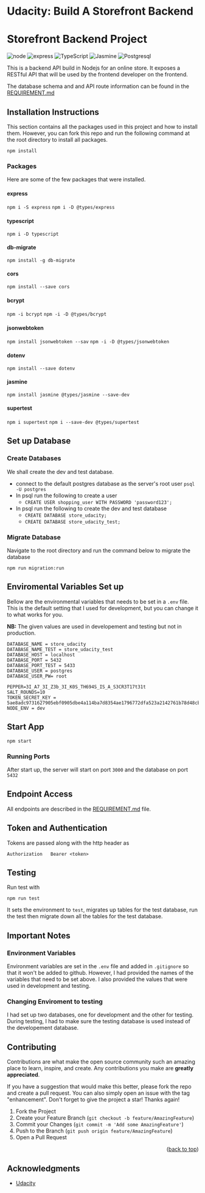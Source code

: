 # Udacity: Build A Storefront Backend

# Storefront Backend Project

<div id="top"></div>

![node](https://img.shields.io/badge/Node.js-339933?style=for-the-badge&logo=nodedotjs&logoColor=white)
![express](https://img.shields.io/badge/Express.js-000000?style=for-the-badge&logo=express&logoColor=white)
![TypeScript](https://img.shields.io/badge/TypeScript-007ACC?style=for-the-badge&logo=typescript&logoColor=white)
![Jasmine](https://img.shields.io/badge/Jasmine-8A4182?style=for-the-badge&logo=Jasmine&logoColor=white)
![Postgresql](https://img.shields.io/badge/PostgreSQL-316192?style=for-the-badge&logo=postgresql&logoColor=white)

This is a backend API build in Nodejs for an online store. It exposes a RESTful API that will be used by the frontend developer on the frontend.

The database schema and and API route information can be found in the [REQUIREMENT.md](REQUIREMENTS.md)

## Installation Instructions

This section contains all the packages used in this project and how to install them. However, you can fork this repo and run the following command at the root directory to install all packages.

`npm install`

### Packages

Here are some of the few packages that were installed.

#### express

`npm i -S express`
`npm i -D @types/express`

#### typescript

`npm i -D typescript`

#### db-migrate

`npm install -g db-migrate`

#### cors

`npm install --save cors`

#### bcrypt

`npm -i bcrypt`
`npm -i -D @types/bcrypt`

#### jsonwebtoken

`npm install jsonwebtoken --sav`
`npm -i -D @types/jsonwebtoken`

#### dotenv

`npm install --save dotenv`

#### jasmine

`npm install jasmine @types/jasmine --save-dev`

#### supertest

`npm i supertest`
`npm i --save-dev @types/supertest`

## Set up Database

### Create Databases

We shall create the dev and test database.

- connect to the default postgres database as the server's root user `psql -U postgres`
- In psql run the following to create a user
  - `CREATE USER shopping_user WITH PASSWORD 'password123';`
- In psql run the following to create the dev and test database
  - `CREATE DATABASE store_udacity;`
  - `CREATE DATABASE store_udacity_test;`

### Migrate Database

Navigate to the root directory and run the command below to migrate the database

`npm run migration:run`

## Enviromental Variables Set up

Bellow are the environmental variables that needs to be set in a `.env` file. This is the default setting that I used for development, but you can change it to what works for you.

**NB:** The given values are used in developement and testing but not in production.

```
DATABASE_NAME = store_udacity
DATABASE_NAME_TEST = store_udacity_test
DATABASE_HOST = localhost
DATABASE_PORT = 5432
DATABASE_PORT_TEST = 5433
DATABASE_USER = postgres
DATABASE_USER_PW= root

PEPPER=3I_A7_3I_Z3b_3I_K0S_TH694S_IS_A_S3CR3T17t31t
SALT_ROUNDS=10
TOKEN_SECRET_KEY = 5ae8adc9731627905ebf0905dbe4a114ba7d8354ae1796772dfa523a2142761b78d48cbfcd98000bb94fbdbd8147f30de6b3484c3a060d389068204df6a50630
NODE_ENV = dev
```

## Start App

`npm start`

### Running Ports

After start up, the server will start on port `3000` and the database on port `5432`

## Endpoint Access

All endpoints are described in the [REQUIREMENT.md](REQUIREMENTS.md) file.

## Token and Authentication

Tokens are passed along with the http header as

```
Authorization   Bearer <token>
```

## Testing

Run test with

`npm run test`

It sets the environment to `test`, migrates up tables for the test database, run the test then migrate down all the tables for the test database.

## Important Notes

### Environment Variables

Environment variables are set in the `.env` file and added in `.gitignore` so that it won't be added to github. However, I had provided the names of the variables that need to be set above. I also provided the values that were used in development and testing.

### Changing Enviroment to testing

I had set up two databases, one for development and the other for testing. During testing, I had to make sure the testing database is used instead of the developement database.

## Contributing

Contributions are what make the open source community such an amazing place to learn, inspire, and create. Any contributions you make are **greatly appreciated**.

If you have a suggestion that would make this better, please fork the repo and create a pull request. You can also simply open an issue with the tag "enhancement".
Don't forget to give the project a star! Thanks again!

1. Fork the Project
2. Create your Feature Branch (`git checkout -b feature/AmazingFeature`)
3. Commit your Changes (`git commit -m 'Add some AmazingFeature'`)
4. Push to the Branch (`git push origin feature/AmazingFeature`)
5. Open a Pull Request

<p align="right">(<a href="#top">back to top</a>)</p>

<!-- ACKNOWLEDGMENTS -->

## Acknowledgments

- [Udacity](https://github.com/udacity)
